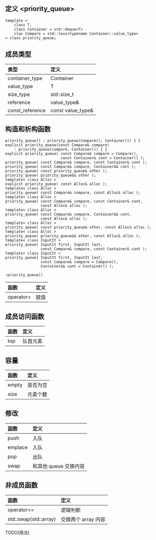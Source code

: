 ## 定义 <priority_queue>
```
template <
    class T,
    class Container = std::deque<T>
    clas Compare = std::less<typename Container::value_type>
> class priority_queue;
```

## 成员类型
|类型|定义|
|:-|:-|
|container_type|Container|
|value_type|T|
|size_type|std::size_t|
|reference|value_type&|
|const_reference|const value_type&|

## 构造和析构函数
```
priority_queue() : priority_queue(Compare(), Container()) { }
explicit priority_queue(const Compare& compare)
    : priority_queue(compare, Container()) { }
explicit priority_queue( const Compare& compare = Compare(),
                         const Container& cont = Container() );
priority_queue( const Compare& compare, const Container& cont );
priority_queue( const Compare& compare, Container&& cont );
priority_queue( const priority_queue& other );
priority_queue( priority_queue&& other );
template< class Alloc >
explicit priority_queue( const Alloc& alloc );
template< class Alloc >
priority_queue( const Compare& compare, const Alloc& alloc );
template< class Alloc >
priority_queue( const Compare& compare, const Container& cont,
                const Alloc& alloc );
template< class Alloc >
priority_queue( const Compare& compare, Container&& cont,
                const Alloc& alloc );
template< class Alloc >
priority_queue( const priority_queue& other, const Alloc& alloc );
template< class Alloc >
priority_queue( priority_queue&& other, const Alloc& alloc );
template< class InputIt >
priority_queue( InputIt first, InputIt last,
                const Compare& compare, const Container& cont );
template< class InputIt >
priority_queue( InputIt first, InputIt last,
                const Compare& compare = Compare(),
                Container&& cont = Container() );

~priority_queue()
```
|函数|定义|
|:-|:-|
|operator=|赋值|

## 成员访问函数
|函数|定义|
|:-|:-|
|top|队首元素|

## 容量
|函数|定义|
|:-|:-|
|empty|是否为空|
|size|元素个数|

## 修改
|函数|定义|
|:-|:-|
|push|入队|
|emplace|入队|
|pop|出队|
|swap|和其他 queue 交换内容|

## 非成员函数
|函数|定义|
|:-|:-|
|operator==|逻辑判断|
|std::swap(std::array)|交换两个 array 内容|

TODO(用法)